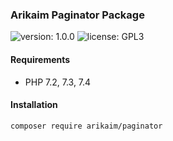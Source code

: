 ### Arikaim Paginator Package
![version: 1.0.0](https://img.shields.io/github/release/arikaim/paginator.svg)
![license: GPL3](https://img.shields.io/badge/License-GPLv3-blue.svg)
     

     
#### Requirements 
  * PHP 7.2, 7.3, 7.4


#### Installation

```sh
composer require arikaim/paginator
```
